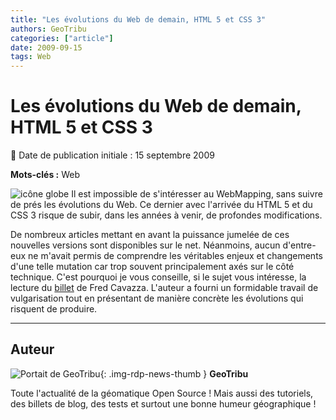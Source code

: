 ```yaml
---
title: "Les évolutions du Web de demain, HTML 5 et CSS 3"
authors: GeoTribu
categories: ["article"]
date: 2009-09-15
tags: Web
---
```


# Les évolutions du Web de demain, HTML 5 et CSS 3

:calendar: Date de publication initiale : 15 septembre 2009

**Mots-clés :** Web

![icône globe](https://cdn.geotribu.fr/img/internal/icons-rdp-news/world.png) Il est impossible de s'intéresser au WebMapping, sans suivre de prés les évolutions du Web. Ce dernier avec l'arrivée du HTML 5 et du CSS 3 risque de subir, dans les années à venir, de profondes modifications.

De nombreux articles mettant en avant la puissance jumelée de ces nouvelles versions sont disponibles sur le net. Néanmoins, aucun d'entre-eux ne m'avait permis de comprendre les véritables enjeux et changements d'une telle mutation car trop souvent principalement axés sur le côté technique. C'est pourquoi je vous conseille, si le sujet vous intéresse, la lecture du [billet](http://www.fredcavazza.net/2009/09/10/html-5-css-3-une-revolution-pour-les-interfaces-web/) de Fred Cavazza. L'auteur a fourni un formidable travail de vulgarisation tout en présentant de manière concrète les évolutions qui risquent de produire.

----

## Auteur

![Portait de GeoTribu](https://cdn.geotribu.fr/img/internal/charte/geotribu_logo_64x64.png){: .img-rdp-news-thumb }
**GeoTribu**

Toute l'actualité de la géomatique Open Source ! Mais aussi des tutoriels, des billets de blog, des tests et surtout une bonne humeur géographique !
